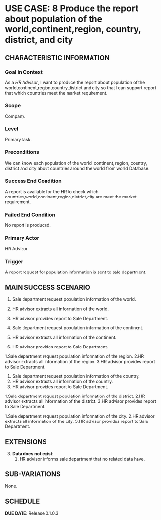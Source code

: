 # USE CASE: 8 Produce the report about population of the world,continent,region, country, district, and city

## CHARACTERISTIC INFORMATION

### Goal in Context

As a *HR Advisor*, I want to produce the report about population of the world,continent,region,country,district and city so that I can support report that which countries meet the market requirement.
### Scope

Company.

### Level

Primary task.

### Preconditions

We can know each population of the world, continent, region, country, district and city about countries around the world from world Database.

### Success End Condition

A report is available for the HR to check which countries,world,continent,region,district,city are meet the market requirement.

### Failed End Condition

No report is produced.

### Primary Actor

HR Advisor

### Trigger

A report request for population information is sent to sale department.

## MAIN SUCCESS SCENARIO

1. Sale department request population information of the world.
2. HR advisor extracts all information of the world.
3. HR advisor provides report to Sale Department.


1. Sale department request population information of the continent.
2. HR advisor extracts all information of the continent.
3. HR advisor provides report to Sale Department.

1.Sale department request population information of the region.
2.HR advisor extracts all information of the region.
3.HR advisor provides report to Sale Department.

1. Sale department request population information of the country.
2. HR advisor extracts all information of the country.
3. HR advisor provides report to Sale Department.

1.Sale department request population information of the district.
2.HR advisor extracts all information of the district.
3.HR advisor provides report to Sale Department.

1.Sale department request population information of the city.
2.HR advisor extracts all information of the city.
3.HR advisor provides report to Sale Department.
## EXTENSIONS

3. **Data does not exist**:
    1. HR advisor informs sale department that no related data have.

## SUB-VARIATIONS

None.

## SCHEDULE

**DUE DATE**: Release 0.1.0.3
